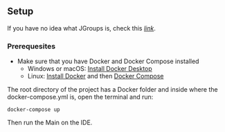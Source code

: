 ## Setup

If you have no idea what JGroups is, check this
[_link_](http://www.jgroups.org/index.html).

### Prerequesites

- Make sure that you have Docker and Docker Compose installed
  - Windows or macOS:
    [Install Docker Desktop](https://www.docker.com/get-started)
  - Linux: [Install Docker](https://www.docker.com/get-started) and then
    [Docker Compose](https://github.com/docker/compose)

The root directory of the project has a Docker folder and inside where the 
docker-compose.yml is, open the terminal and run: 
```console
docker-compose up
```
Then run the Main on the IDE. 
